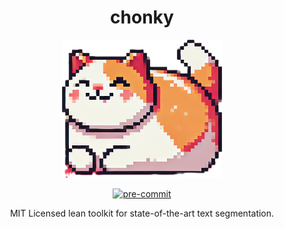 <h1 align="center">chonky</h1>

<p align="center">
  <img src="https://github.com/ouz-m/chonky/blob/main/chonk.png" alt="chonky" width="256" height="221">
</p>

<p align="center">
  <a href="https://github.com/pre-commit/pre-commit">
    <img src="https://img.shields.io/badge/pre--commit-enabled-brightgreen?logo=pre-commit" alt="pre-commit">
  </a>
</p>

<p align="center">
  MIT Licensed lean toolkit for state-of-the-art text segmentation.
</p>
